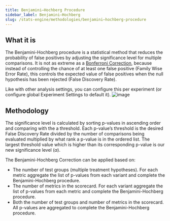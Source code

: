 ```yaml
---
title: Benjamini–Hochberg Procedure
sidebar_label: Benjamini–Hochberg
slug: /stats-engine/methodologies/benjamini–hochberg-procedure
---
```


## What it is
The Benjamini-Hochberg procedure is a statistical method that reduces the probability of false positives by adjusting the significance level for multiple comparisons. It is not as extreme as a [Bonferroni Correction](https://docs.statsig.com/stats-engine/methodologies/bonferroni-correction), because instead of controlling the chance of at least one false positive (Family Wise Error Rate), this controls the expected value of false positives when the null hypothesis has been rejected (False Discovery Rate).

Like with other analysis settings, you can configure this per experiment (or configure global Experiment Settings to default it). 
![image](https://github.com/user-attachments/assets/c865494e-0ae4-489c-a416-45848b4d10bc)


## Methodology
The significance level is calculated by sorting p-values in ascending order and comparing with the a threshold. Each p-value’s threshold is the desired False Discovery Rate divided by the number of comparisons being evaluated multiplied by what rank a p-value is in the ordered list. The largest threshold value which is higher than its corresponding p-value is our new significance level ($\alpha$).

The Benjamini-Hochberg Correction can be applied based on:

- The number of test groups (multiple treatment hypotheses). For each metric aggregate the list of p-values from each variant and complete the Benjamini-Hochberg procedure.
- The number of metrics in the scorecard. For each variant aggregate the list of p-values from each metric and complete the Benjamini-Hochberg procedure.
- Both the number of test groups and number of metrics in the scorecard. All p-values are aggregated to complete the Benjamini-Hochberg procedure.
